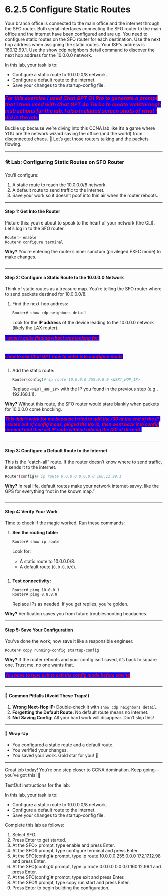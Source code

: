 # 6.2.5 Configure Static Routes

Your branch office is connected to the main office and the internet through the SFO router. Both serial interfaces connecting the SFO router to the main office and the internet have been configured and are up. You need to configure static routes on the SFO router for each destination. Use the next hop address when assigning the static routes. Your ISP's address is 160.12.99.1. Use the show cdp neighbors detail command to discover the next hop address for the 10.0.0.0 network.

In this lab, your task is to:

* Configure a static route to 10.0.0.0/8 network.
* Configure a default route to the internet.
* Save your changes to the startup-config file.

### _<mark style="color:red;background-color:blue;">**For this exercise I used Chat GPT O1 Pro to generate a prompt that I then used with Chat GPT 4o Turbo to create walkthrough instructions for the lab. I also Included screen shots of what I did in the lab.**</mark>_ 

Buckle up because we’re diving into this CCNA lab like it’s a game where YOU are the network wizard saving the office (and the world) from disconnected chaos. 🚀 Let’s get those routers talking and the packets flowing.

***

### 🛠️ Lab: Configuring Static Routes on SFO Router

You’ll configure:

1. A static route to reach the 10.0.0.0/8 network.
2. A default route to send traffic to the internet.
3. Save your work so it doesn’t poof into thin air when the router reboots.

***

#### **Step 1: Get Into the Router**

Picture this: you’re about to speak to the heart of your network (the CLI). Let’s log in to the SFO router.

```bash
Router> enable
Router# configure terminal
```

**Why?** You’re entering the router’s inner sanctum (privileged EXEC mode) to make changes.

<figure><img src="../.gitbook/assets/image (23) (1).png" alt=""><figcaption></figcaption></figure>

***

#### **Step 2: Configure a Static Route to the 10.0.0.0 Network**

Think of static routes as a treasure map. You’re telling the SFO router where to send packets destined for 10.0.0.0/8.

1.  Find the next-hop address:

    ```bash
    Router# show cdp neighbors detail
    ```

    Look for the **IP address** of the device leading to the 10.0.0.0 network (likely the LAX router).

_<mark style="color:red;background-color:blue;">**I wasn't quite finding what I was looking for:**</mark>_

<figure><img src="../.gitbook/assets/image (24) (1).png" alt=""><figcaption></figcaption></figure>

<figure><img src="../.gitbook/assets/image (25) (1).png" alt=""><figcaption></figcaption></figure>

_<mark style="color:red;background-color:blue;">**I had to ask Chat GPT how to enter into configure mode**</mark>_

<figure><img src="../.gitbook/assets/image (26) (1).png" alt=""><figcaption></figcaption></figure>

1.  Add the static route:

    ```bash
    Router(config)# ip route 10.0.0.0 255.0.0.0 <NEXT_HOP_IP>
    ```

    Replace `<NEXT_HOP_IP>` with the IP you found in the previous step (e.g., 192.168.1.1).

**Why?** Without this route, the SFO router would stare blankly when packets for 10.0.0.0 come knocking.

_<mark style="color:red;background-color:blue;">**This didn't work for me because I tried to add the /30 at the end of the IP. I exited out of config mode, pinged the lax ip, then went back into config terminal and then set IP route without adding the /30 at the end.**</mark>_&#x20;

<figure><img src="../.gitbook/assets/image (27).png" alt=""><figcaption></figcaption></figure>

***

#### **Step 3: Configure a Default Route to the Internet**

This is the “catch-all” route. If the router doesn’t know where to send traffic, it sends it to the internet.

```bash
Router(config)# ip route 0.0.0.0 0.0.0.0 160.12.99.1
```

**Why?** In real life, default routes make your network internet-savvy, like the GPS for everything “not in the known map.”

<figure><img src="../.gitbook/assets/image (28).png" alt=""><figcaption></figcaption></figure>

***

#### **Step 4: Verify Your Work**

Time to check if the magic worked. Run these commands:

1.  **See the routing table:**

    ```bash
    Router# show ip route
    ```

    Look for:

    * A static route to 10.0.0.0/8.
    * A default route (`0.0.0.0/0`).

<figure><img src="../.gitbook/assets/image (29).png" alt=""><figcaption></figcaption></figure>

1.  **Test connectivity:**

    ```bash
    Router# ping 10.0.0.1
    Router# ping 8.8.8.8
    ```

    Replace IPs as needed. If you get replies, you’re golden.

**Why?** Verification saves you from future troubleshooting headaches.

***

#### **Step 5: Save Your Configuration**

You’ve done the work; now save it like a responsible engineer.

```bash
Router# copy running-config startup-config
```

**Why?** If the router reboots and your config isn’t saved, it’s back to square one. Trust me, no one wants that.

_<mark style="color:red;background-color:blue;">**You have to type exit to exit the config mode before saving**</mark>_

<figure><img src="../.gitbook/assets/image (31).png" alt=""><figcaption></figcaption></figure>

***

#### 📝 **Common Pitfalls (Avoid These Traps!)**

1. **Wrong Next-Hop IP:** Double-check it with `show cdp neighbors detail`.
2. **Forgetting the Default Route:** No default route means no internet.
3. **Not Saving Config:** All your hard work will disappear. Don’t skip this!

***

#### 🎉 **Wrap-Up**

* You configured a static route and a default route.
* You verified your changes.
* You saved your work. Gold star for you! 🌟

***

Great job today! You’re one step closer to CCNA domination. Keep going—you’ve got this! 💪

TestOut instructions for the lab:

In this lab, your task is to:

* Configure a static route to 10.0.0.0/8 network.
* Configure a default route to the internet.
* Save your changes to the startup-config file.

Complete this lab as follows:

1. Select SFO.
2. Press Enter to get started.
3. At the SFO> prompt, type enable and press Enter.
4. At the SFO# prompt, type configure terminal and press Enter.
5. At the SFO(config)# prompt, type ip route 10.0.0.0 255.0.0.0 172.17.12.98 and press Enter.
6. At the SFO(config)# prompt, type ip route 0.0.0.0 0.0.0.0 160.12.99.1 and press Enter.
7. At the SFO(config)# prompt, type exit and press Enter.
8. At the SFO# prompt, type copy run start and press Enter.
9. Press Enter to begin building the configuration.
